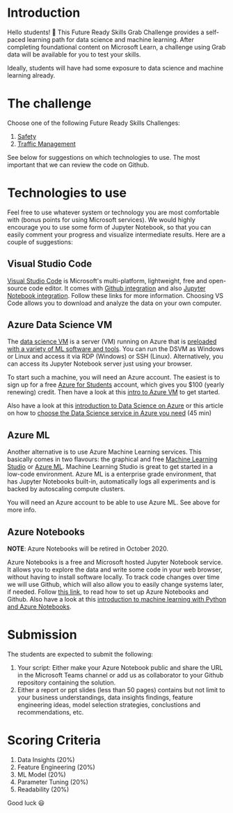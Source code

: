 # Introduction

Hello students! 👋 This Future Ready Skills Grab Challenge provides a self-paced learning path for data science and machine learning. After completing foundational content on Microsoft Learn, a challenge using Grab data will be available for you to test your skills.

Ideally, students will have had some exposure to data science and machine learning already.


# The challenge

Choose one of the following Future Ready Skills Challenges:

1. [Safety](https://github.com/yingjia-liu/Msft-Grab-FRS/tree/master/Safety)
2. [Traffic Management](https://github.com/yingjia-liu/Msft-Grab-FRS/tree/master/Traffic_Management)

See below for suggestions on which technologies to use. The most important that we can review the code on Github. 

# Technologies to use

Feel free to use whatever system or technology you are most comfortable with (bonus points for using Microsoft services). We would highly encourage you to use some form of Jupyter Notebook, so that you can easily comment your progress and visualize intermediate results. Here are a couple of suggestions:

## Visual Studio Code

[Visual Studio Code](https://code.visualstudio.com/) is Microsoft's multi-platform, lightweight, free and open-source code editor. It comes with [Github integration](https://code.visualstudio.com/docs/editor/github) and also [Jupyter Notebook integration](https://code.visualstudio.com/docs/python/jupyter-support). Follow these links for more information. Choosing VS Code allows you to download and analyze the data on your own computer.


## Azure Data Science VM

The [data science VM](https://docs.microsoft.com/en-us/azure/machine-learning/data-science-virtual-machine/overview) is a server (VM) running on Azure that is [preloaded with a variety of ML software and tools](https://docs.microsoft.com/en-us/azure/machine-learning/data-science-virtual-machine/tools-included). You can run the DSVM as Windows or Linux and access it via RDP (Windows) or SSH (Linux). Alternatively, you can access its Jupyter Notebook server just using your browser.

To start such a machine, you will need an Azure account. The easiest is to sign up for a free [Azure for Students](https://azure.microsoft.com/en-us/free/students/) account, which gives you $100 (yearly renewing) credit. Then have a look at this [intro to Azure VM](https://docs.microsoft.com/en-us/learn/modules/intro-to-azure-virtual-machines/) to get started.

Also have a look at this [introduction to Data Science on Azure](https://docs.microsoft.com/en-us/learn/modules/intro-to-data-science-in-azure/) or this article on how to [choose the Data Science service in Azure you need](https://docs.microsoft.com/en-us/learn/modules/choose-data-science-option-in-azure/) (45 min)


## Azure ML

Another alternative is to use Azure Machine Learning services. This basically comes in two flavours: the graphical and free [Machine Learning Studio](https://studio.azureml.net/) or [Azure ML](https://docs.microsoft.com/en-us/azure/machine-learning/overview-what-is-azure-ml). Machine Learning Studio is great to get started in a low-code environment. Azure ML is a enterprise grade environment, that has Jupyter Notebooks built-in, automatically logs all experiments and is backed by autoscaling compute clusters.

You will need an Azure account to be able to use Azure ML. See above for more info.

## Azure Notebooks

**NOTE**: Azure Notebooks will be retired in October 2020.

Azure Notebooks is a free and Microsoft hosted Jupyter Notebook service. It allows you to explore the data and write some code in your web browser, without having to install software locally. To track code changes over time we will use Github, which will also allow you to easily change systems later, if needed. Follow [this link](./getting-started-with-anb-and-github.md), to read how to set up Azure Notebooks and Github.
Also have a look at this [introduction to machine learning with Python and Azure Notebooks](https://docs.microsoft.com/en-us/learn/paths/intro-to-ml-with-python/).


# Submission
The students are expected to submit the following:
1. Your script: Either make your Azure Notebook public and share the URL in the Microsoft Teams channel or add us as collaborator to your Github repository containing the solution.
2. Either a report or ppt slides (less than 50 pages) contains but not limit to your business understandings, data insights findings, feature engineering ideas, model selection strategies, conclustions and recommendations, etc.


# Scoring Criteria
1. Data Insights (20%)
2. Feature Engineering (20%)
3. ML Model (20%)
4. Parameter Tuning (20%)
5. Readability (20%)


Good luck  😃



